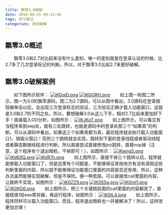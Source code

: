 ```yaml
---
title: 飘零3.0破解
date: 2018-09-25 09:31:46
tags: 学习笔记
categories: 逆向破解
---
```

## 飘零3.0概述
&#160; &#160; &#160; &#160;飘零3.0和2.7对比起来没有什么差别，唯一的差别就是在登录认证的时候，比2.7多了几次登录标记的判断。所以，对于飘零3.0比起2.7来更好破解。
<!--more-->
## 飘零3.0破解案例
&#160; &#160; &#160; &#160;如下图所示软件：
[![iKGqiD.png](https://s1.ax1x.com/2018/09/25/iKGqiD.png)](https://imgchr.com/i/iKGqiD)
[![iKGORH.png](https://s1.ax1x.com/2018/09/25/iKGORH.png)](https://imgchr.com/i/iKGORH)
&#160; &#160; &#160; &#160;如上图一和图二所示，图一为3.0的飘零源码，图二为2.7源码。可以从图中看出，3.0源码在登录按钮被单击以后，会出现三次登录标志的验证，三次验证正确才载入功能窗口，这就是3.0和2.7的不同之处。所以，要想破解3.0从这儿下手，相对2.7比起来更加好下手！直接载入OD分析，如图所示：
[![iKJKoT.png](https://s1.ax1x.com/2018/09/25/iKJKoT.png)](https://imgchr.com/i/iKJKoT)
&#160; &#160; &#160; &#160;如上图所示，可以看见有当程序来到oep处，就有三处跳转，也就是源码中的登录处那三个“如果真”的判断。可以从源码中看出，如果这三个如果真都为真，最后程序就会执行载入功能窗口1，销毁父窗口！否则三个跳转就会实现，跳转到下面的登录线程或者驱动线程或者静态数据线程进行判断。所以直接尝试直接修改jnz跳转，直接nop掉（注意，这个程序有个退出暗桩，干掉即可！），如图所示：
[![iKwngS.png](https://s1.ax1x.com/2018/09/25/iKwngS.png)](https://imgchr.com/i/iKwngS)
[![iKd6XQ.png](https://s1.ax1x.com/2018/09/25/iKd6XQ.png)](https://imgchr.com/i/iKd6XQ)
[![iKdR7n.png](https://s1.ax1x.com/2018/09/25/iKdR7n.png)](https://imgchr.com/i/iKdR7n)
&#160; &#160; &#160; &#160;如上图所示，直接干掉三个跳转以后，程序就能够载入功能窗口了，但是这里有个问题是，不能够保证其他地方有没有调用这些判断里面的内容，所以就不能够保证功能窗口里面的内容是否还有用，所以，这种办法虽然能够实现破解，但是不保险。换一种思路，可以直接改call里面的内容，让跳转不实现，如图所示：
[![iK0ZZ9.png](https://s1.ax1x.com/2018/09/25/iK0ZZ9.png)](https://imgchr.com/i/iK0ZZ9)
[![iK0S5q.png](https://s1.ax1x.com/2018/09/25/iK0S5q.png)](https://imgchr.com/i/iK0S5q)
[![iK0mI1.png](https://s1.ax1x.com/2018/09/25/iK0mI1.png)](https://imgchr.com/i/iK0mI1)
[![iK0KG6.png](https://s1.ax1x.com/2018/09/25/iK0KG6.png)](https://imgchr.com/i/iK0KG6)
&#160; &#160; &#160; &#160;如上图所示，把三个关键跳前面的call里面的内容都改了，直接赋值1给eax寄存器，再运行程序，如图所示：
[![iK0IL4.png](https://s1.ax1x.com/2018/09/25/iK0IL4.png)](https://imgchr.com/i/iK0IL4)
&#160; &#160; &#160; &#160;如上图所示，程序同样可以载入功能窗口，而且，程序退出暗桩也一并被解决了！所以，这样改更加合理！